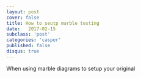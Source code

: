```yaml
---
layout: post
cover: false
title: How to seutp marble testing
date:   2017-02-15
subclass: 'post'
categories: 'casper'
published: false
disqus: true
---
```


When using marble diagrams to setup your original